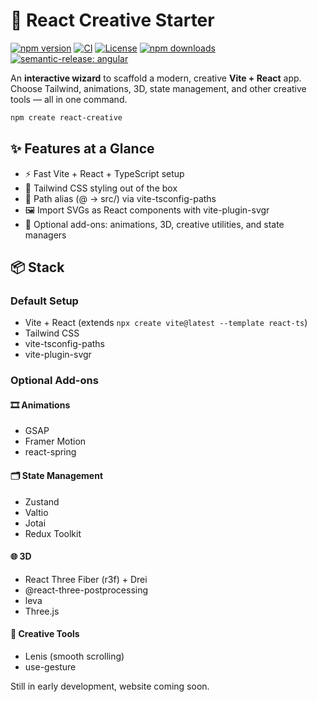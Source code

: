 # 🚀 React Creative Starter

[![npm version](https://img.shields.io/npm/v/create-react-creative?color=brightgreen&logo=npm)](https://www.npmjs.com/package/create-react-creative)
[![CI](https://github.com/tim-ming/create-react-creative/actions/workflows/release.yml/badge.svg)](https://github.com/tim-ming/create-react-creative/actions/workflows/release.yml)
[![License](https://img.shields.io/github/license/tim-ming/create-react-creative?color=blue)](LICENSE)
[![npm downloads](https://img.shields.io/npm/dm/create-react-creative.svg)](https://www.npmjs.com/package/create-react-creative)
[![semantic-release: angular](https://img.shields.io/badge/semantic--release-angular-e10079?logo=semantic-release)](https://github.com/semantic-release/semantic-release)

An **interactive wizard** to scaffold a modern, creative **Vite + React** app.  
Choose Tailwind, animations, 3D, state management, and other creative tools — all in one command.

```bash
npm create react-creative
```

## ✨ Features at a Glance

- ⚡ Fast Vite + React + TypeScript setup
- 🎨 Tailwind CSS styling out of the box
- 📂 Path alias (@ → src/) via vite-tsconfig-paths
- 🖼️ Import SVGs as React components with vite-plugin-svgr
- 🔌 Optional add-ons: animations, 3D, creative utilities, and state managers

## 📦 Stack

### Default Setup

- Vite + React (extends `npx create vite@latest --template react-ts`)
- Tailwind CSS
- vite-tsconfig-paths
- vite-plugin-svgr

### Optional Add-ons

#### 🎞️ Animations

- GSAP
- Framer Motion
- react-spring

#### 🗂️ State Management

- Zustand
- Valtio
- Jotai
- Redux Toolkit

#### 🌐 3D

- React Three Fiber (r3f) + Drei
- @react-three-postprocessing
- leva
- Three.js

#### 🎨 Creative Tools

- Lenis (smooth scrolling)
- use-gesture

Still in early development, website coming soon.
